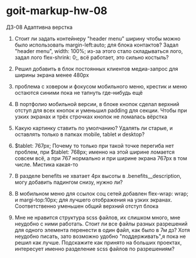 # goit-markup-hw-08

ДЗ-08 Адаптивна верстка

1.  Стоит ли задать контейнеру "header menu" ширину чтобы можно было использовать margin-left:auto; для блока контактов? Задал "header menu", width: 100%; из-за этого стало складываться лого, задал лого flex-shrink: 0;, всё работает, это сильно костыль?

2.  Решил добавить в блок постоянных клиентов медиа-запрос для ширины экрана менее 480рх

3.  проблема с ховером и фокусом мобильного меню, крестик и меню остаются синими пока не тапнуть где-нибудь ещё

4.  В портфолио мобильной версии, в блоке кнопок сделал верхний отступ для всех кнопок и уменьшил padding для секции. Чтобы при узких экранах и трёх строчках кнопок не ломалась вёрстка

5.  Какую картинку ставить по умолчанию? Удалять ли старые, и оставлять только в папках mobile, tablet и desktop?

6.  $tablet: 767px; Почему то только при такой точке перегиба нет проблем, при $tablet: 768px; именно на этой ширине ломается совсем всё, а при 767 нормально и при ширине экрана 767рх в том числе. Мистика какая-то

7.  В разделе benefits не хватает 4рх высоты в .benefits\_\_description, могу добавить падингом снизу, нужно ли?

8.  В мобильном меню для ссылок соц сетей добавлен flex-wrap: wrap; и margi-top:10px; для лучшего отображения на узких экранах. Соответственно уменьшен общий верхний отступ блока

9.  Мне не нравится структура scss файлов, их слишком много, мне неудобно с ними работать. Стоит ли все файлы разных разрешений для одного элемента перенести в один файл, как было в 7м дз? Хотя неудобно писать, зато возможно удобно "поддерживать",я пока не решил как лучше. Подскажите как принято на больших проектах, интересует именно разделение scss файлов по разрешениям?
